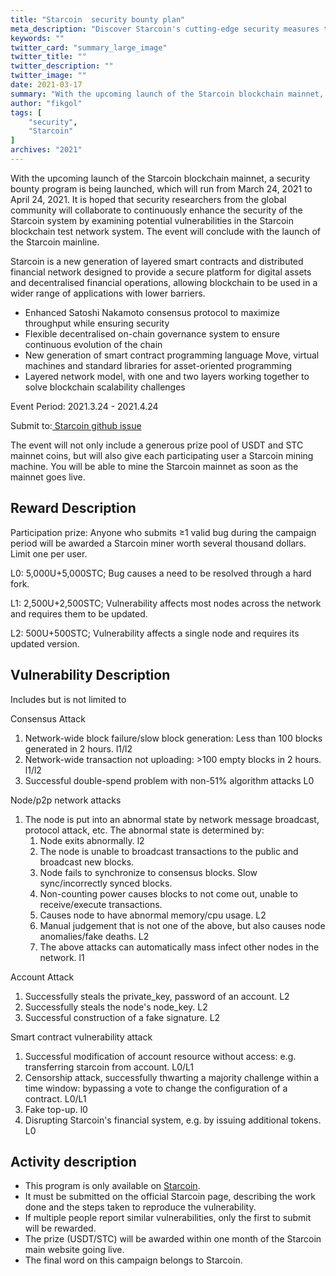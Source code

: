 ```yaml
---
title: "Starcoin  security bounty plan"
meta_description: "Discover Starcoin's cutting-edge security measures to ensure a robust Move blockchain ecosystem."
keywords: ""
twitter_card: "summary_large_image"
twitter_title: ""
twitter_description: ""
twitter_image: ""
date: 2021-03-17
summary: "With the upcoming launch of the Starcoin blockchain mainnet, a security bounty program is being launched, which will run from March 24, 2021 to April 24, 2021. "
author: "fikgol"
tags: [
    "security",
    "Starcoin"
]
archives: "2021"
---
```


With the upcoming launch of the Starcoin blockchain mainnet, a security bounty program is being launched, which will run from March 24, 2021 to April 24, 2021. It is hoped that security researchers from the global community will collaborate to continuously enhance the security of the Starcoin system by examining potential vulnerabilities in the Starcoin blockchain test network system. The event will conclude with the launch of the Starcoin mainline.

Starcoin is a new generation of layered smart contracts and distributed financial network designed to provide a secure platform for digital assets and decentralised financial operations, allowing blockchain to be used in a wider range of applications with lower barriers.

* Enhanced Satoshi Nakamoto consensus protocol to maximize throughput while ensuring security
* Flexible decentralised on-chain governance system to ensure continuous evolution of the chain
* New generation of smart contract programming language Move, virtual machines and standard libraries for asset-oriented programming
* Layered network model, with one and two layers working together to solve blockchain scalability challenges

Event Period: 2021.3.24 - 2021.4.24

Submit to:[ Starcoin github issue](https://github.com/starcoinorg/starcoin/issues)

The event will not only include a generous prize pool of USDT and STC mainnet coins, but will also give each participating user a Starcoin mining machine. You will be able to mine the Starcoin mainnet as soon as the mainnet goes live.

## Reward Description
Participation prize: Anyone who submits ≥1 valid bug during the campaign period will be awarded a Starcoin miner worth several thousand dollars. Limit one per user.



L0: 5,000U+5,000STC; Bug causes a need to be resolved through a hard fork.

L1: 2,500U+2,500STC; Vulnerability affects most nodes across the network and requires them to be updated.

L2: 500U+500STC; Vulnerability affects a single node and requires its updated version.

## Vulnerability Description
Includes but is not limited to

Consensus Attack

1. Network-wide block failure/slow block generation: Less than 100 blocks generated in 2 hours. l1/l2
2. Network-wide transaction not uploading: >100 empty blocks in 2 hours. l1/l2
3. Successful double-spend problem with non-51% algorithm attacks L0

Node/p2p network attacks

1. The node is put into an abnormal state by network message broadcast, protocol attack, etc. The abnormal state is determined by:
   1. Node exits abnormally. l2
   2. The node is unable to broadcast transactions to the public and broadcast new blocks.
   3. Node fails to synchronize to consensus blocks. Slow sync/incorrectly synced blocks.
   4. Non-counting power causes blocks to not come out, unable to receive/execute transactions.
   5. Causes node to have abnormal memory/cpu usage. L2
   6. Manual judgement that is not one of the above, but also causes node anomalies/fake deaths. L2
   7. The above attacks can automatically mass infect other nodes in the network. l1
   
Account Attack

1. Successfully steals the private_key, password of an account. L2
2. Successfully steals the node's node_key. L2
3. Successful construction of a fake signature. L2

Smart contract vulnerability attack

1. Successful modification of account resource without access: e.g. transferring starcoin from account. L0/L1
2. Censorship attack, successfully thwarting a majority challenge within a time window: bypassing a vote to change the configuration of a contract. L0/L1
3. Fake top-up. l0
4. Disrupting Starcoin's financial system, e.g. by issuing additional tokens. L0

## Activity description
* This program is only available on [Starcoin](https://github.com/starcoinorg/starcoin).
* It must be submitted on the official Starcoin page, describing the work done and the steps taken to reproduce the vulnerability.
* If multiple people report similar vulnerabilities, only the first to submit will be rewarded.
* The prize (USDT/STC) will be awarded within one month of the Starcoin main website going live.
* The final word on this campaign belongs to Starcoin.
